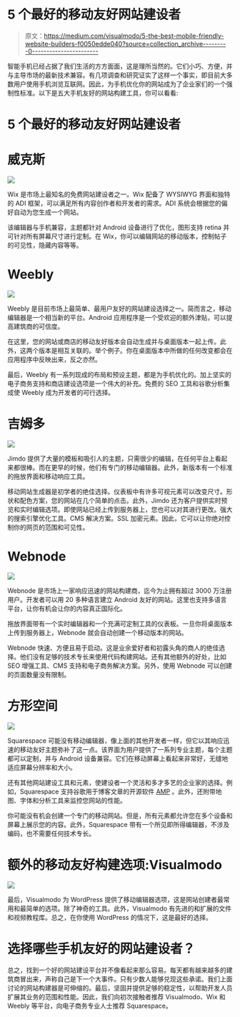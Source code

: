 # 5 个最好的移动友好网站建设者

> 原文：<https://medium.com/visualmodo/5-the-best-mobile-friendly-website-builders-f0050edde040?source=collection_archive---------0----------------------->

智能手机已经占据了我们生活的方方面面，这是理所当然的。它们小巧、方便，并与主导市场的最新技术兼容。有几项调查和研究证实了这样一个事实，即目前大多数用户使用手机浏览互联网。因此，为手机优化你的网站成为了企业家们的一个强制性标准。以下是五大手机友好的网站构建工具，你可以看看:

# 5 个最好的移动友好网站建设者

# 威克斯

![](img/369b55ee7c4f6b6935aa0bdde8f00a0a.png)

Wix 是市场上最知名的免费网站建设者之一。Wix 配备了 WYSIWYG 界面和独特的 ADI 框架，可以满足所有内容创作者和开发者的需求。ADI 系统会根据您的偏好自动为您生成一个网站。

该编辑器与手机兼容，主题都针对 Android 设备进行了优化，图形支持 retina 并可针对所有屏幕尺寸进行定制。在 Wix，你可以编辑网站的移动版本，控制帖子的可见性，隐藏内容等等。

# Weebly

![](img/05c6b9093cda749a34cabd490d140e34.png)

Weebly 是目前市场上最简单、最用户友好的网站建设选择之一。简而言之，移动编辑器是一个相当新的平台。Android 应用程序是一个受欢迎的额外津贴，可以提高建筑商的可信度。

在这里，您的网站或商店的移动友好版本会自动生成并与桌面版本一起上传。此外，这两个版本是相互关联的。举个例子。你在桌面版本中所做的任何改变都会在应用程序中反映出来，反之亦然。

最后，Weebly 有一系列现成的布局和预设主题，都是为手机优化的。加上坚实的电子商务支持和商店建设选项是一个伟大的补充。免费的 SEO 工具和谷歌分析集成使 Weebly 成为开发者的可行选择。

# 吉姆多

![](img/1f699064d54a8b7eef0271f9ab3f0509.png)

Jimdo 提供了大量的模板和吸引人的主题，只需很少的编辑，在任何平台上看起来都很棒。而在更早的时候，他们有专门的移动编辑器。此外，新版本有一个标准的拖放界面和移动响应工具。

移动网站生成器是初学者的绝佳选择。仪表板中有许多可视元素可以改变尺寸。形状和配色方案，您的网站在几个简单的点击。此外，Jimdo 还为客户提供实时预览和实时编辑选项。即使网站已经上传到服务器上，您也可以对其进行更改。强大的搜索引擎优化工具。CMS 解决方案。SSL 加密元素。因此，它可以让你绝对控制你的网页的范围和可见性。

# Webnode

![](img/9cf72a39763eb91985d21e63756adc3c.png)

Webnode 是市场上一家响应迅速的网站构建商，迄今为止拥有超过 3000 万注册用户。开发者可以用 20 多种语言建立 Android 友好的网站。这里也支持多语言平台，让你有机会让你的内容真正国际化。

拖放界面带有一个实时编辑器和一个充满可定制工具的仪表板。一旦你将桌面版本上传到服务器上，Webnode 就会自动创建一个移动版本的网站。

Webnode 快速、方便且易于启动。这是业余爱好者和初露头角的商人的绝佳选择。他们没有足够的技术专长来使用代码构建网站。还有其他额外的好处，比如 SEO 增强工具、CMS 支持和电子商务解决方案。另外，使用 Webnode 可以创建的页面数量没有限制。

# 方形空间

![](img/81dbe6936eb73343232fce303442476f.png)

Squarespace 可能没有移动编辑器，像上面的其他开发者一样，但它以其响应迅速的移动友好主题弥补了这一点。该界面为用户提供了一系列专业主题，每个主题都可以定制，并与 Android 设备兼容。它们在移动屏幕上看起来非常好，无缝地适应屏幕分辨率和大小。

还有其他网站建设工具和元素，使建设者一个灵活和多才多艺的企业家的选择。例如，Squarespace 支持谷歌用于博客文章的开源软件 [AMP](https://visualmodo.com/website-mobile-seo-wordpress/) 。此外，还附带地图、字体和分析工具来监控您网站的性能。

你可能没有机会创建一个专门的移动网站。但是，所有元素都允许您在多个设备和屏幕上展示您的内容。此外，Squarespace 带有一个所见即所得编辑器，不涉及编码，也不需要任何技术专长。

# 额外的移动友好构建选项:Visualmodo

![](img/90a9b6924196fbc9a8c69f609d9e1fd5.png)

最后，Visualmodo 为 WordPress 提供了移动编辑器选项，这是网站创建者最常用和最简单的选项。除了神奇的工具。此外，Visualmodo 有先进的和扩展的文件和视频教程库。总之，在你使用 WordPress 的情况下，这是最好的选择。

# 选择哪些手机友好的网站建设者？

总之，找到一个好的网站建设平台并不像看起来那么容易。每天都有越来越多的建筑商冒出来，声称自己是下一个大事件。只有少数人能够兑现这些承诺。我们上面讨论的网站构建器是可伸缩的。最后，坚固并提供足够的稳定性，以帮助开发人员扩展其业务的范围和性能。因此，我们向初次接触者推荐 Visualmodo、Wix 和 Weebly 等平台，向电子商务专业人士推荐 Squarespace。
